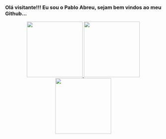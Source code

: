 ### Olá visitante!!! Eu sou o Pablo Abreu, sejam bem vindos ao meu Github...

<div align="center">
  <a href="https://github.com/anavasconcelos52">
  <img height="180em" src="https://github-readme-stats.vercel.app/api?username=anavasconcelos52&show_icons=true&theme=dracula&include_all_commits=true&count_private=true"/>
  <img height="180em" src="https://github-readme-stats.vercel.app/api/top-langs/?username=anavasconcelos52&layout=compact&langs_count=7&theme=dracula"/>
  <img height="180em" src="https://github-profile-trophy.vercel.app/?username=anavasconcelos52&theme=dracula&row=1"/>
</div>

